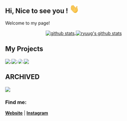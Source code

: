 <h2> Hi, Nice to see you ! <img src="https://github.com/ABSphreak/ABSphreak/blob/master/gifs/Hi.gif" width="30px"></h2>

Welcome to my page! 

<p align="center">
  <a href="https://github.com/ayouree/">
   <img align="center" height="140px" src="https://github-readme-stats.vercel.app/api/top-langs/?username=MineCuta1107&layout=compact&title_color=8B64FF&theme=synthwave" alt="github stats"/>
   </a>
   <a href="https://github.com/ayouree/">
   <img align="center" height="140px" src="https://github-readme-stats.vercel.app/api?username=MineCuta1107&hide=issues&count_private=true&show_icons=true&title_color=8B64FF&icon_color=8B64FF&theme=synthwave" alt="ryuug's github stats" />
   </a>
</p>

## My Projects
<a href="https://github.com/MineCuta1107/Nishimiya">
  <img align="center" src="https://github-readme-stats.vercel.app/api/pin/?username=MineCuta1107&repo=Nishimiya&theme=synthwave&show_owner=true" />
</a>
<a href="https://github.com/MineCuta1107/RentCar">
  <img align="center" src="https://github-readme-stats.vercel.app/api/pin/?username=MineCuta1107&repo=RentCar&theme=synthwave&show_owner=true" />
</a>
<a href="https://nehaichi.minecuta.com">
  <img align="center" src="https://c10.patreonusercontent.com/4/patreon-media/p/campaign/3104065/192eaeb77e87475e9b42875e07f73bdd/eyJ3IjoxNjAwLCJ3ZSI6MX0%3D/5.jpg?token-hash=C0PmKhw0LNtTZ1Rsc7jLp_HHH2fsztVNlPtuLAl7CpE%3D&token-time=1748995200" style="width: 400px; border-radius: 8px;" />
</a>
<a href="https://github.com/MineCuta1107/nishimiya-websites">
  <img align="center" src="https://github-readme-stats.vercel.app/api/pin/?username=MineCuta1107&repo=nishimiya-websites&theme=synthwave&show_owner=true" />
</a>
<h2>ARCHIVED</h2>
<a href="https://github.com/MineCuta1107/Mine-Cuta-Support">
  <img align="center" src="https://github-readme-stats.vercel.app/api/pin/?username=MineCuta1107&repo=Mine-Cuta-Support&theme=synthwave&show_owner=true" />
</a>

<p align="center">
<h3 dir="auto">Find me:</h3>
  <strong><a href="https://minecuta.com">Website</a></strong> |
  <strong><a href="https://instagram.com/mine_cuta">Instagram</a></strong> 
</p>
